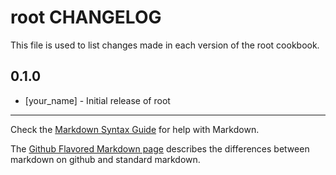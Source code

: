 root CHANGELOG
==============

This file is used to list changes made in each version of the root cookbook.

0.1.0
-----
- [your_name] - Initial release of root

- - -
Check the [Markdown Syntax Guide](http://daringfireball.net/projects/markdown/syntax) for help with Markdown.

The [Github Flavored Markdown page](http://github.github.com/github-flavored-markdown/) describes the differences between markdown on github and standard markdown.
